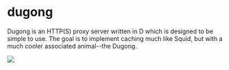 # dugong

Dugong is an HTTP(S) proxy server written in D which is designed to be simple to use. The goal is to implement caching much like Squid, but with a much cooler associated animal--the Dugong.

![](http://i.imgur.com/NF9ADAe.png)
